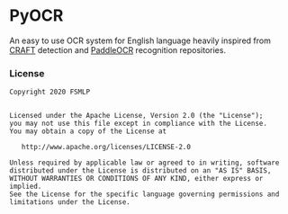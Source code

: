 PyOCR
=====

An easy to use OCR system for English language heavily inspired from [CRAFT](https://github.com/clovaai/CRAFT-pytorch) detection and [PaddleOCR](https://github.com/PaddlePaddle/PaddleOCR) recognition repositories.

  

### License

```plain
Copyright 2020 FSMLP


```

```undefined
Licensed under the Apache License, Version 2.0 (the "License");
you may not use this file except in compliance with the License.
You may obtain a copy of the License at

   http://www.apache.org/licenses/LICENSE-2.0

Unless required by applicable law or agreed to in writing, software
distributed under the License is distributed on an "AS IS" BASIS,
WITHOUT WARRANTIES OR CONDITIONS OF ANY KIND, either express or implied.
See the License for the specific language governing permissions and
limitations under the License.
```

